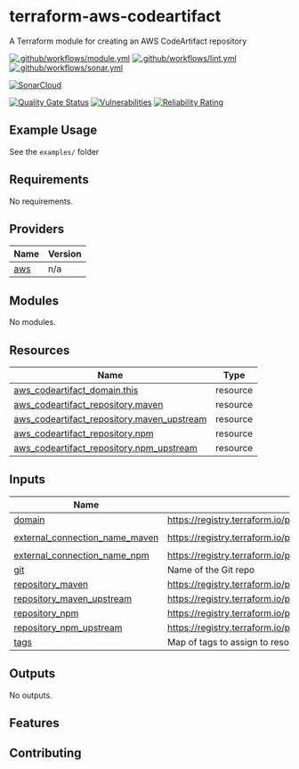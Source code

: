 # terraform-aws-codeartifact

A Terraform module for creating an AWS CodeArtifact repository

[![.github/workflows/module.yml](https://github.com/champ-oss/terraform-aws-codeartifact/actions/workflows/module.yml/badge.svg?branch=main)](https://github.com/champ-oss/terraform-aws-codeartifact/actions/workflows/module.yml)
[![.github/workflows/lint.yml](https://github.com/champ-oss/terraform-aws-codeartifact/actions/workflows/lint.yml/badge.svg?branch=main)](https://github.com/champ-oss/terraform-aws-codeartifact/actions/workflows/lint.yml)
[![.github/workflows/sonar.yml](https://github.com/champ-oss/terraform-aws-codeartifact/actions/workflows/sonar.yml/badge.svg)](https://github.com/champ-oss/terraform-aws-codeartifact/actions/workflows/sonar.yml)

[![SonarCloud](https://sonarcloud.io/images/project_badges/sonarcloud-black.svg)](https://sonarcloud.io/summary/new_code?id=terraform-aws-codeartifact_champ-oss)

[![Quality Gate Status](https://sonarcloud.io/api/project_badges/measure?project=terraform-aws-codeartifact_champ-oss&metric=alert_status)](https://sonarcloud.io/summary/new_code?id=terraform-aws-codeartifact_champ-oss)
[![Vulnerabilities](https://sonarcloud.io/api/project_badges/measure?project=terraform-aws-codeartifact_champ-oss&metric=vulnerabilities)](https://sonarcloud.io/summary/new_code?id=terraform-aws-codeartifact_champ-oss)
[![Reliability Rating](https://sonarcloud.io/api/project_badges/measure?project=terraform-aws-codeartifact_champ-oss&metric=reliability_rating)](https://sonarcloud.io/summary/new_code?id=terraform-aws-codeartifact_champ-oss)

## Example Usage

See the `examples/` folder

<!-- BEGIN_TF_DOCS -->
## Requirements

No requirements.

## Providers

| Name | Version |
|------|---------|
| <a name="provider_aws"></a> [aws](#provider\_aws) | n/a |

## Modules

No modules.

## Resources

| Name | Type |
|------|------|
| [aws_codeartifact_domain.this](https://registry.terraform.io/providers/hashicorp/aws/latest/docs/resources/codeartifact_domain) | resource |
| [aws_codeartifact_repository.maven](https://registry.terraform.io/providers/hashicorp/aws/latest/docs/resources/codeartifact_repository) | resource |
| [aws_codeartifact_repository.maven_upstream](https://registry.terraform.io/providers/hashicorp/aws/latest/docs/resources/codeartifact_repository) | resource |
| [aws_codeartifact_repository.npm](https://registry.terraform.io/providers/hashicorp/aws/latest/docs/resources/codeartifact_repository) | resource |
| [aws_codeartifact_repository.npm_upstream](https://registry.terraform.io/providers/hashicorp/aws/latest/docs/resources/codeartifact_repository) | resource |

## Inputs

| Name | Description | Type | Default | Required |
|------|-------------|------|---------|:--------:|
| <a name="input_domain"></a> [domain](#input\_domain) | https://registry.terraform.io/providers/hashicorp/aws/latest/docs/resources/codeartifact_domain#domain | `string` | n/a | yes |
| <a name="input_external_connection_name_maven"></a> [external\_connection\_name\_maven](#input\_external\_connection\_name\_maven) | https://registry.terraform.io/providers/hashicorp/aws/latest/docs/resources/codeartifact_repository#external_connection_name | `string` | `"public:maven-central"` | no |
| <a name="input_external_connection_name_npm"></a> [external\_connection\_name\_npm](#input\_external\_connection\_name\_npm) | https://registry.terraform.io/providers/hashicorp/aws/latest/docs/resources/codeartifact_repository#external_connection_name | `string` | `"public:npmjs"` | no |
| <a name="input_git"></a> [git](#input\_git) | Name of the Git repo | `string` | n/a | yes |
| <a name="input_repository_maven"></a> [repository\_maven](#input\_repository\_maven) | https://registry.terraform.io/providers/hashicorp/aws/latest/docs/resources/codeartifact_repository#repository | `string` | n/a | yes |
| <a name="input_repository_maven_upstream"></a> [repository\_maven\_upstream](#input\_repository\_maven\_upstream) | https://registry.terraform.io/providers/hashicorp/aws/latest/docs/resources/codeartifact_repository#repository | `string` | `"mvn-store"` | no |
| <a name="input_repository_npm"></a> [repository\_npm](#input\_repository\_npm) | https://registry.terraform.io/providers/hashicorp/aws/latest/docs/resources/codeartifact_repository#repository | `string` | n/a | yes |
| <a name="input_repository_npm_upstream"></a> [repository\_npm\_upstream](#input\_repository\_npm\_upstream) | https://registry.terraform.io/providers/hashicorp/aws/latest/docs/resources/codeartifact_repository#repository | `string` | `"npm-store"` | no |
| <a name="input_tags"></a> [tags](#input\_tags) | Map of tags to assign to resources | `map(string)` | `{}` | no |

## Outputs

No outputs.
<!-- END_TF_DOCS -->

## Features



## Contributing


